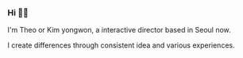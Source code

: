 ### Hi 👋🏻

I'm Theo or Kim yongwon, a interactive director based in Seoul now.

I create differences through consistent idea and various experiences.

